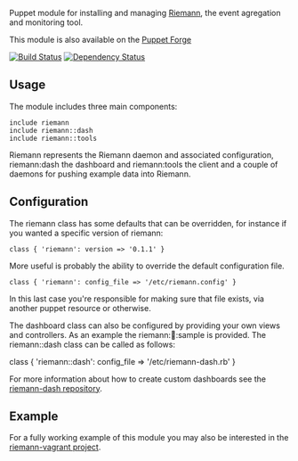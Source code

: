 Puppet module for installing and managing [Riemann](http://aphyr.github.com/riemann/),
the event agregation and monitoring tool.

This module is also available on the [Puppet Forge](https://forge.puppetlabs.com/garethr/riemann)

[![Build
Status](https://secure.travis-ci.org/garethr/riemann-vagrant.png)](http://travis-ci.org/garethr/riemann-vagrant)
[![Dependency
Status](https://gemnasium.com/garethr/riemann-vagrant.png)](http://gemnasium.com/garethr/riemann-vagrant)

## Usage

The module includes three main components:

    include riemann
    include riemann::dash
    include riemann::tools

Riemann represents the Riemann daemon and associated configuration,
riemann:dash the dashboard and riemann:tools the client and a couple of
daemons for pushing example data into Riemann.

## Configuration

The riemann class has some defaults that can be overridden, for
instance if you wanted a specific version of riemann:

    class { 'riemann': version => '0.1.1' }

More useful is probably the ability to override the default
configuration file.

    class { 'riemann': config_file => '/etc/riemann.config' }

In this last case you're responsible for making sure that file exists,
via another puppet resource or otherwise.

The dashboard class can also be configured by providing your own views
and controllers. As an example the riemann::dash::sample is provided.
The riemann::dash class can be called as follows:

   class { 'riemann::dash': config_file => '/etc/riemann-dash.rb' }

For more information about how to create custom dashboards see the
[riemann-dash repository](https://github.com/aphyr/riemann-dash).

## Example

For a fully working example of this module you may also be interested in
the [riemann-vagrant
project](https://github.com/garethr/riemann-vagrant).
